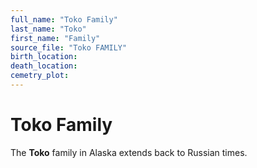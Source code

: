 ```yaml
---
full_name: "Toko Family"
last_name: "Toko"
first_name: "Family"
source_file: "Toko FAMILY"
birth_location:
death_location:
cemetry_plot: 
---
```

# Toko Family

The **Toko** family in Alaska extends back to Russian times.

